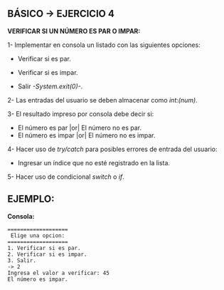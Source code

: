 <h2>BÁSICO -> EJERCICIO 4</h2>

**VERIFICAR SI UN NÚMERO ES PAR O IMPAR:**

1- Implementar en consola un listado con las siguientes opciones:

* Verificar si es par.

* Verificar si es impar.

* Salir *-System.exit(0)-*.

2- Las entradas del usuario se deben almacenar como *int:(num)*.

3- El resultado impreso por consola debe decir si:

* El número es par |or| El número no es par.
* El número es impar |or| El número no es impar.

4- Hacer uso de *try/catch* para posibles errores de entrada del usuario:

* Ingresar un índice que no esté registrado en la lista.

5- Hacer uso de condicional *switch* o *if*.

<h2>EJEMPLO:</h2>

**Consola:**

```
===================
 Elige una opcion:
===================
1. Verificar si es par.
2. Verificar si es impar.
3. Salir.
-> 2
Ingresa el valor a verificar: 45
El número es impar.
```
